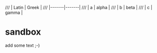 /// | Latin | Greek |
/// |-------|-------|
/// | a     | alpha |
/// | b     | beta  |
/// | c     | gamma |

# sandbox

add some text ;-)
